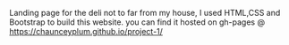 Landing page for the deli not to far from my house, I used HTML,CSS and Bootstrap to build this website. you can find it hosted on gh-pages @   https://chaunceyplum.github.io/project-1/
